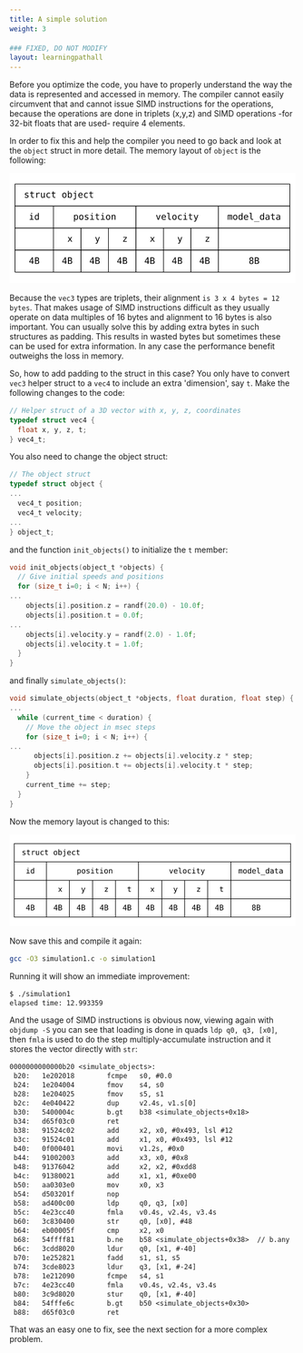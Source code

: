 ```yaml
---
title: A simple solution
weight: 3

### FIXED, DO NOT MODIFY
layout: learningpathall
---
```


Before you optimize the code, you have to properly understand the way the data is represented and accessed in memory. The compiler cannot easily circumvent that and cannot issue SIMD instructions for the operations, because the operations are done in triplets (x,y,z) and SIMD operations -for 32-bit floats that are used- require 4 elements.

In order to fix this and help the compiler you need to go back and look at the `object` struct in more detail. The memory layout of `object` is the following:

![Memory layout #center](memory-layout1.svg "Figure 1. struct object memory layout with vec3")

Because the `vec3` types are triplets, their alignment `is 3 x 4 bytes = 12 bytes`. That makes usage of SIMD instructions difficult as they usually operate on data multiples of 16 bytes and alignment to 16 bytes is also important. You can usually solve this by adding extra bytes in such structures as padding. This results in wasted bytes but sometimes these can be used for extra information. In any case the performance benefit outweighs the loss in memory.

So, how to add padding to the struct in this case? You only have to convert `vec3` helper struct to a `vec4` to include an extra 'dimension', say `t`. Make the following changes to the code:

```C
// Helper struct of a 3D vector with x, y, z, coordinates
typedef struct vec4 {
  float x, y, z, t;
} vec4_t;
```

You also need to change the object struct:
```C
// The object struct
typedef struct object {
...
  vec4_t position;
  vec4_t velocity;
...
} object_t;
```

and the function `init_objects()` to initialize the `t` member:

```C
void init_objects(object_t *objects) {
  // Give initial speeds and positions
  for (size_t i=0; i < N; i++) {
...
    objects[i].position.z = randf(20.0) - 10.0f;
    objects[i].position.t = 0.0f;
...
    objects[i].velocity.y = randf(2.0) - 1.0f;
    objects[i].velocity.t = 1.0f;
  }
}
```

and finally `simulate_objects()`:

```C
void simulate_objects(object_t *objects, float duration, float step) {
...
  while (current_time < duration) {
    // Move the object in msec steps
    for (size_t i=0; i < N; i++) {
...
      objects[i].position.z += objects[i].velocity.z * step;
      objects[i].position.t += objects[i].velocity.t * step;
    }
    current_time += step;
  }
}
```

Now the memory layout is changed to this:

![Memory layout #center](memory-layout2.svg "Figure 2. struct object memory layout with vec4")

Now save this and compile it again:

```bash
gcc -O3 simulation1.c -o simulation1
```

Running it will show an immediate improvement:

```
$ ./simulation1
elapsed time: 12.993359
```

And the usage of SIMD instructions is obvious now, viewing again with `objdump -S` you can see that loading is done in quads `ldp q0, q3, [x0]`, then `fmla` is used to do the step multiply-accumulate instruction and it stores the vector directly with `str`:

```
0000000000000b20 <simulate_objects>:
 b20:   1e202018        fcmpe   s0, #0.0
 b24:   1e204004        fmov    s4, s0
 b28:   1e204025        fmov    s5, s1
 b2c:   4e040422        dup     v2.4s, v1.s[0]
 b30:   5400004c        b.gt    b38 <simulate_objects+0x18>
 b34:   d65f03c0        ret
 b38:   91524c02        add     x2, x0, #0x493, lsl #12
 b3c:   91524c01        add     x1, x0, #0x493, lsl #12
 b40:   0f000401        movi    v1.2s, #0x0
 b44:   91002003        add     x3, x0, #0x8
 b48:   91376042        add     x2, x2, #0xdd8
 b4c:   91380021        add     x1, x1, #0xe00
 b50:   aa0303e0        mov     x0, x3
 b54:   d503201f        nop
 b58:   ad400c00        ldp     q0, q3, [x0]
 b5c:   4e23cc40        fmla    v0.4s, v2.4s, v3.4s
 b60:   3c830400        str     q0, [x0], #48
 b64:   eb00005f        cmp     x2, x0
 b68:   54ffff81        b.ne    b58 <simulate_objects+0x38>  // b.any
 b6c:   3cdd8020        ldur    q0, [x1, #-40]
 b70:   1e252821        fadd    s1, s1, s5
 b74:   3cde8023        ldur    q3, [x1, #-24]
 b78:   1e212090        fcmpe   s4, s1
 b7c:   4e23cc40        fmla    v0.4s, v2.4s, v3.4s
 b80:   3c9d8020        stur    q0, [x1, #-40]
 b84:   54fffe6c        b.gt    b50 <simulate_objects+0x30>
 b88:   d65f03c0        ret
 ```

 That was an easy one to fix, see the next section for a more complex problem.